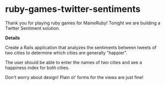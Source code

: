 ruby-games-twitter-sentiments
=============================

Thank you for playing ruby games for MaineRuby! Tonight we are building a Twitter Sentiment solution. 

**Details**

Create a Rails application that analyzes the sentiments between tweets of two cities to determine
which cities are generally "happier". 

The user should be able to enter the names of two cities and see a happiness index for both cities. 

Don't worry about design! Plain ol' forms for the views are just fine! 


